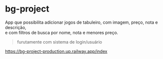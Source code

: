 # bg-project

App que possibilita adicionar jogos de tabuleiro, com imagem, preço, nota e descrição, </br>
e com filtros de busca por nome, nota e menores preço.</br>

>furutamente com sistema de login/usuário


https://bg-project-production.up.railway.app/index
